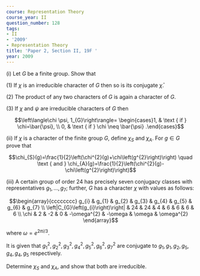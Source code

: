 ```yaml
---
course: Representation Theory
course_year: II
question_number: 128
tags:
- II
- '2009'
- Representation Theory
title: 'Paper 2, Section II, 19F '
year: 2009
---
```




(i) Let $G$ be a finite group. Show that

(1) If $\chi$ is an irreducible character of $G$ then so is its conjugate $\bar{\chi}$.

(2) The product of any two characters of $G$ is again a character of $G$.

(3) If $\chi$ and $\psi$ are irreducible characters of $G$ then

$$\left\langle\chi \psi, 1_{G}\right\rangle= \begin{cases}1, & \text { if } \chi=\bar{\psi}, \\ 0, & \text { if } \chi \neq \bar{\psi} .\end{cases}$$

(ii) If $\chi$ is a character of the finite group $G$, define $\chi_{S}$ and $\chi_{A}$. For $g \in G$ prove that

$$\chi_{S}(g)=\frac{1}{2}\left(\chi^{2}(g)+\chi\left(g^{2}\right)\right) \quad \text { and } \chi_{A}(g)=\frac{1}{2}\left(\chi^{2}(g)-\chi\left(g^{2}\right)\right)$$

(iii) A certain group of order 24 has precisely seven conjugacy classes with representatives $g_{1}, \ldots, g_{7}$; further, $G$ has a character $\chi$ with values as follows:

$$\begin{array}{cccccccc}
g_{i} & g_{1} & g_{2} & g_{3} & g_{4} & g_{5} & g_{6} & g_{7} \\
\left|C_{G}\left(g_{i}\right)\right| & 24 & 24 & 4 & 6 & 6 & 6 & 6 \\
\chi & 2 & -2 & 0 & -\omega^{2} & -\omega & \omega & \omega^{2}
\end{array}$$

where $\omega=e^{2 \pi i / 3}$.

It is given that $g_{1}^{2}, g_{2}^{2}, g_{3}^{2}, g_{4}^{2}, g_{5}^{2}, g_{6}^{2}, g_{7}^{2}$ are conjugate to $g_{1}, g_{1}, g_{2}, g_{5}, g_{4}, g_{4}, g_{5}$ respectively.

Determine $\chi_{S}$ and $\chi_{A}$, and show that both are irreducible.